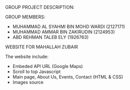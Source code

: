 GROUP PROJECT DESCRIPTION:

GROUP MEMBERS: 
- MUHAMMAD AL SYAHMI BIN MOHD WARDI (2127171)
- MUHAMMAD AMMAR BIN ZAKIRUDIN (2124953)
- ABD REHMAN TALEB ELY (1926763)

WEBSITE FOR MAHALLAH ZUBAIR

The website include:
- Embeded API URL (Google Maps)
- Scroll to top Javascript
- Main page, About Us, Events, Contact (HTML & CSS)
- Images source
